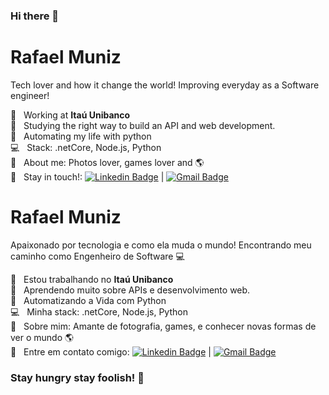 ### Hi there 👋

# Rafael Muniz

Tech lover and how it change the world!
Improving everyday as a Software engineer!

 :bank:  &nbsp; Working at **Itaú Unibanco**
 <br/> :seedling: &nbsp; Studying the right way to build an API and web development.
 <br/> :snake: &nbsp; Automating my life with python
 <br/> :computer: &nbsp; Stack: .netCore, Node.js, Python
 <br/> 💬  &nbsp; About me: Photos lover, games lover and  :earth_americas:
  <br/> :email: &nbsp; Stay in touch!: [![Linkedin Badge](https://img.shields.io/badge/-RafaelMuniz-blue?style=flat-square&logo=Linkedin&logoColor=white&link=https://br.linkedin.com/in/rafael-muniz-miranda-da-silva-62623375https://br.linkedin.com/in/rafael-muniz-miranda-da-silva-62623375)](https://br.linkedin.com/in/rafael-muniz-miranda-da-silva-62623375) 
| 
[![Gmail Badge](https://img.shields.io/badge/-ramunmi94@gmail.com-c14438?style=flat-square&logo=Gmail&logoColor=white&link=mailto:ramunmi94@gmail.com)](mailto:ramunmi94@gmail.com)



# Rafael Muniz

Apaixonado por tecnologia e como ela muda o mundo! 
Encontrando meu caminho como Engenheiro de Software :computer:

 :bank:  &nbsp; Estou trabalhando no **Itaú Unibanco**
 <br/> :seedling: &nbsp; Aprendendo muito sobre APIs e desenvolvimento web.
 <br/> :snake: &nbsp; Automatizando a Vida com Python
 <br/> :computer: &nbsp; Minha stack: .netCore, Node.js, Python
 <br/> 💬  &nbsp; Sobre mim: Amante de fotografia, games, e conhecer novas formas de ver o mundo :earth_americas:
 <br/> :email: &nbsp; Entre em contato comigo: [![Linkedin Badge](https://img.shields.io/badge/-RafaelMuniz-blue?style=flat-square&logo=Linkedin&logoColor=white&link=https://br.linkedin.com/in/rafael-muniz-miranda-da-silva-62623375https://br.linkedin.com/in/rafael-muniz-miranda-da-silva-62623375)](https://br.linkedin.com/in/rafael-muniz-miranda-da-silva-62623375) 
| 
[![Gmail Badge](https://img.shields.io/badge/-ramunmi94@gmail.com-c14438?style=flat-square&logo=Gmail&logoColor=white&link=mailto:ramunmi94@gmail.com)](mailto:ramunmi94@gmail.com)


### Stay hungry stay foolish! :apple:

<!--
**RafaelMuniz94/RafaelMuniz94** is a ✨ _special_ ✨ repository because its `README.md` (this file) appears on your GitHub profile.

Here are some ideas to get you started:

- 🔭 I’m currently working on ...
- 🌱 I’m currently learning ...
- 👯 I’m looking to collaborate on ...
- 🤔 I’m looking for help with ...
- 💬 Ask me about ...
- 📫 How to reach me: ...
- 😄 Pronouns: ...
- ⚡ Fun fact: ...
-->

